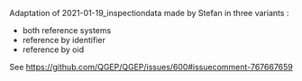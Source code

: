 Adaptation of 2021-01-19_inspectiondata made by Stefan in three variants :
- both reference systems
- reference by identifier
- reference by oid

See https://github.com/QGEP/QGEP/issues/600#issuecomment-767667659

